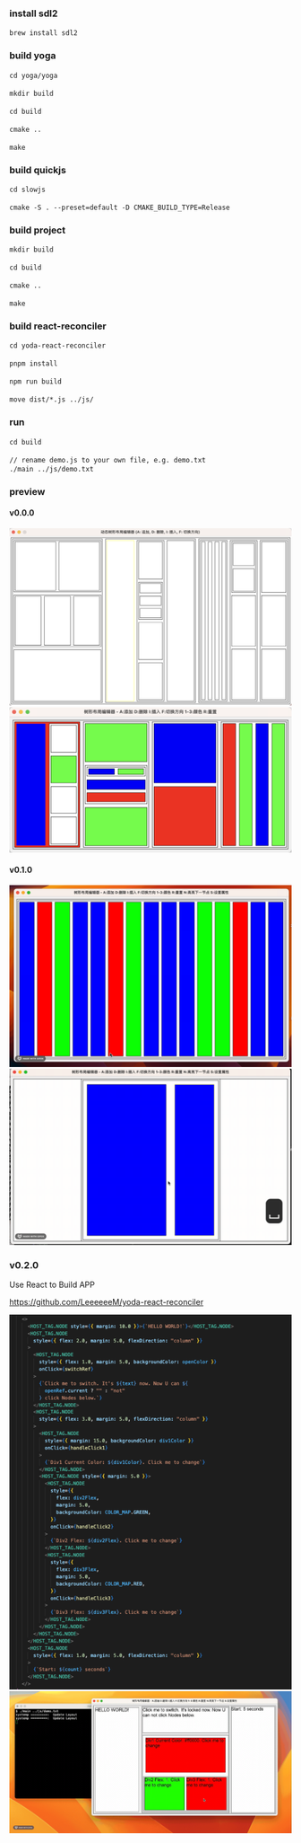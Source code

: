 ### install sdl2
```
brew install sdl2
```

### build yoga
```
cd yoga/yoga

mkdir build

cd build

cmake ..

make
```

### build quickjs
```
cd slowjs

cmake -S . --preset=default -D CMAKE_BUILD_TYPE=Release

```


### build project
```
mkdir build

cd build

cmake ..

make
```

### build react-reconciler
```
cd yoda-react-reconciler

pnpm install

npm run build

move dist/*.js ../js/
```

### run
```
cd build

// rename demo.js to your own file, e.g. demo.txt
./main ../js/demo.txt   
```

### preview

#### v0.0.0
![v0](image0.png)
![v1](image1.png)

#### v0.1.0
![v2](animation.gif)
![v3](reconciler.gif)

### v0.2.0  

Use React to Build APP

https://github.com/LeeeeeeM/yoda-react-reconciler

![react](react-app.png)
![v4](animation-v2.gif)